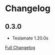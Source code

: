 # Changelog

## 0.3.0

* Teslamate 1.20.0s

[Full Changelog](https://github.com/matt-FFFFFF/hassio-addon-repository/blob/master/teslamate/CHANGELOG.md)
